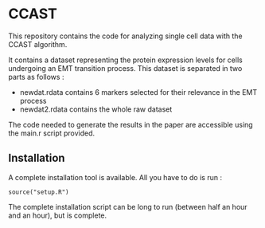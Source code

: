 # CCAST

This repository contains the code for analyzing single cell data with the CCAST algorithm.

It contains a dataset representing the protein expression levels for cells undergoing an EMT transition process. This dataset is separated in two parts as follows :
+ newdat.rdata contains 6 markers selected for their relevance in the EMT process
+ newdat2.rdata contains the whole raw dataset

The code needed to generate the results in the paper are accessible using the main.r script provided. 

## Installation

A complete installation tool is available. All you have to do is run :
```{R}
source("setup.R")
```

The complete installation script can be long to run (between half an hour and an hour), but is complete.
